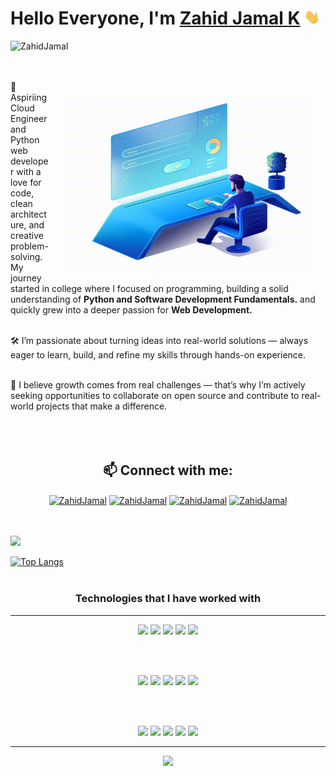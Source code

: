 <h1>Hello Everyone, I'm <a href="https://github.com/ZahidJamal-web/">Zahid Jamal K</a> <img  src="https://raw.githubusercontent.com/ABSphreak/ABSphreak/master/gifs/Hi.gif" width="25px"></h1>

<p align="left"> <img src="https://komarev.com/ghpvc/?username=ZahidJamal-web&label=Profile%20views&color=0e75b6&style=flat" alt="ZahidJamal" /> </p>
<br>

<br>
  <img align="right" style="margin: 20px 20px 20px 20px" alt="GIF" src="giffy.gif" width="400" height="280">
   👋 Aspiriing Cloud Engineer and Python web developer with a love for code, clean architecture, and creative problem-solving. My journey started in college where I focused on programming, building a solid understanding of <b>Python and Software Development Fundamentals.</b> and quickly grew into a deeper passion for <b>Web Development.</b><br><br>

🛠️ I’m passionate about turning ideas into real-world solutions — always eager to learn, build, and refine my skills through hands-on experience.<br><br>

🌱 I believe growth comes from real challenges — that’s why I’m actively seeking opportunities to collaborate on open source and contribute to real-world projects that make a difference.<br><br></div>
  <br><br>
<h2 align="center">📫 Connect with me:</h2>
<p align="center">
<a href="https://linkedin.com/in/zahid-jamal" target="blank"><img align="center" src="https://raw.githubusercontent.com/rahuldkjain/github-profile-readme-generator/master/src/images/icons/Social/linked-in-alt.svg" alt="ZahidJamal" height="30" width="40" /></a>
<a href="https://www.facebook.com/profile.php?id=100083401672251&mibextid=ZbWKwL" target="blank"><img align="center" src="https://raw.githubusercontent.com/rahuldkjain/github-profile-readme-generator/master/src/images/icons/Social/facebook.svg" alt="ZahidJamal" height="30" width="40" /></a>
<a href="https://instagram.com/zahi.djamal786" target="blank"><img align="center" src="https://raw.githubusercontent.com/rahuldkjain/github-profile-readme-generator/master/src/images/icons/Social/instagram.svg" alt="ZahidJamal" height="30" width="40" /></a>
<a href="https://www.youtube.com/@Zahidjamal4027" target="blank"><img align="center" src="https://raw.githubusercontent.com/rahuldkjain/github-profile-readme-generator/master/src/images/icons/Social/youtube.svg" alt="ZahidJamal" height="30" width="40" /></a>
</p>
<br><br>
<img src = "https://github-readme-stats.vercel.app/api?username=ZahidJamal-web&show_icons=true&theme=dark" width = 500>

[![Top Langs](https://github-readme-stats.vercel.app/api/top-langs/?username=ZahidJamal-web&theme=dark)](https://github.com/ZahidJamal-web/github-readme-stats)
<br><br>
<h3 align="center">Technologies that I have worked with</h3>
<hr>

<p align="center">
<img src="https://img.shields.io/badge/python%20-%234b8bbe.svg?&style=for-the-badge&logo=python&logoColor=white" />
<img src="https://img.shields.io/badge/c%20-%230080ff.svg?&style=for-the-badge&logo=c&logoColor=white" />
<img src="https://img.shields.io/badge/HTML-%23E34F26.svg?&style=for-the-badge&logo=html5&logoColor=white" />
<img src="https://img.shields.io/badge/CSS-%231572B6.svg?&style=for-the-badge&logo=css3&logoColor=white" />
<img src="https://img.shields.io/badge/javascript%20-%23323330.svg?&style=for-the-badge&logo=javascript&logoColor=%23F7DF1E" />
</p>
<br>
<br>

<p align="center">
<img src="https://img.shields.io/badge/azure-%230072C6.svg?style=for-the-badge&logo=microsoftazure&logoColor=white" />
<img src="https://img.shields.io/badge/devops-%23007ACC.svg?&style=for-the-badge&logo=devops&logoColor=white" />
<img src="https://img.shields.io/badge/docker%20-%230db7ed.svg?&style=for-the-badge&logo=docker&logoColor=white"/>
<img src="https://img.shields.io/badge/django%20-%23092e20.svg?&style=for-the-badge&logo=django&logoColor=white" />
<img src="https://img.shields.io/badge/bootstrap-%237952b3.svg?&style=for-the-badge&logo=bootstrap&logoColor=white" />
</p>
<br>
<br>

<p align="center">
<img src="https://img.shields.io/badge/Linux-FCC624?style=for-the-badge&logo=linux&logoColor=black" />
<img src="https://img.shields.io/badge/mongodb-%234ea94b.svg?&style=for-the-badge&logo=mongodb&logoColor=white" />
<img src="https://img.shields.io/badge/SQL-%230074C1.svg?&style=for-the-badge&logo=postgresql&logoColor=white" />
<img src="https://img.shields.io/badge/git%20-%23F05033.svg?&style=for-the-badge&logo=git&logoColor=white" />
<img src="https://img.shields.io/badge/github%20-%23121011.svg?&style=for-the-badge&logo=github&logoColor=white" />
</p>
<hr>
<p align="center">
  <a href="https://github.com/ZahidJamal-web">
    <img src="https://readme-typing-svg.herokuapp.com?lines=Thanks+for+visiting+my+GitHub!;Feel+free+to+Explore;Don't+forget+to+give+Star+🌟&center=true&vCenter=true&color=2ECC71&size=24">
  </a>
</p>
